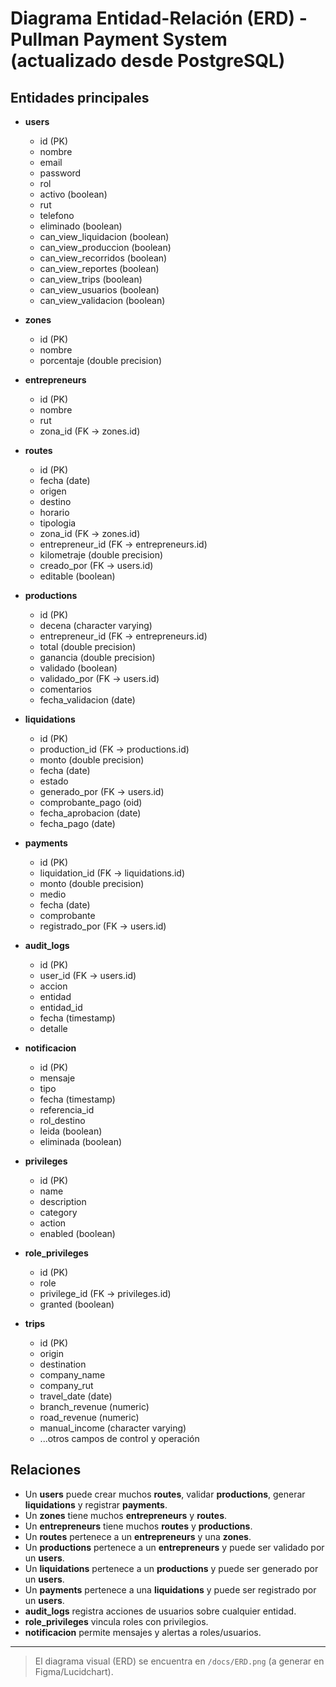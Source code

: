 # Diagrama Entidad-Relación (ERD) - Pullman Payment System (actualizado desde PostgreSQL)

## Entidades principales

- **users**
  - id (PK)
  - nombre
  - email
  - password
  - rol
  - activo (boolean)
  - rut
  - telefono
  - eliminado (boolean)
  - can_view_liquidacion (boolean)
  - can_view_produccion (boolean)
  - can_view_recorridos (boolean)
  - can_view_reportes (boolean)
  - can_view_trips (boolean)
  - can_view_usuarios (boolean)
  - can_view_validacion (boolean)

- **zones**
  - id (PK)
  - nombre
  - porcentaje (double precision)

- **entrepreneurs**
  - id (PK)
  - nombre
  - rut
  - zona_id (FK -> zones.id)

- **routes**
  - id (PK)
  - fecha (date)
  - origen
  - destino
  - horario
  - tipologia
  - zona_id (FK -> zones.id)
  - entrepreneur_id (FK -> entrepreneurs.id)
  - kilometraje (double precision)
  - creado_por (FK -> users.id)
  - editable (boolean)

- **productions**
  - id (PK)
  - decena (character varying)
  - entrepreneur_id (FK -> entrepreneurs.id)
  - total (double precision)
  - ganancia (double precision)
  - validado (boolean)
  - validado_por (FK -> users.id)
  - comentarios
  - fecha_validacion (date)

- **liquidations**
  - id (PK)
  - production_id (FK -> productions.id)
  - monto (double precision)
  - fecha (date)
  - estado
  - generado_por (FK -> users.id)
  - comprobante_pago (oid)
  - fecha_aprobacion (date)
  - fecha_pago (date)

- **payments**
  - id (PK)
  - liquidation_id (FK -> liquidations.id)
  - monto (double precision)
  - medio
  - fecha (date)
  - comprobante
  - registrado_por (FK -> users.id)

- **audit_logs**
  - id (PK)
  - user_id (FK -> users.id)
  - accion
  - entidad
  - entidad_id
  - fecha (timestamp)
  - detalle

- **notificacion**
  - id (PK)
  - mensaje
  - tipo
  - fecha (timestamp)
  - referencia_id
  - rol_destino
  - leida (boolean)
  - eliminada (boolean)

- **privileges**
  - id (PK)
  - name
  - description
  - category
  - action
  - enabled (boolean)

- **role_privileges**
  - id (PK)
  - role
  - privilege_id (FK -> privileges.id)
  - granted (boolean)

- **trips**
  - id (PK)
  - origin
  - destination
  - company_name
  - company_rut
  - travel_date (date)
  - branch_revenue (numeric)
  - road_revenue (numeric)
  - manual_income (character varying)
  - ...otros campos de control y operación

## Relaciones
- Un **users** puede crear muchos **routes**, validar **productions**, generar **liquidations** y registrar **payments**.
- Un **zones** tiene muchos **entrepreneurs** y **routes**.
- Un **entrepreneurs** tiene muchos **routes** y **productions**.
- Un **routes** pertenece a un **entrepreneurs** y una **zones**.
- Un **productions** pertenece a un **entrepreneurs** y puede ser validado por un **users**.
- Un **liquidations** pertenece a un **productions** y puede ser generado por un **users**.
- Un **payments** pertenece a una **liquidations** y puede ser registrado por un **users**.
- **audit_logs** registra acciones de usuarios sobre cualquier entidad.
- **role_privileges** vincula roles con privilegios.
- **notificacion** permite mensajes y alertas a roles/usuarios.

---

> El diagrama visual (ERD) se encuentra en `/docs/ERD.png` (a generar en Figma/Lucidchart).